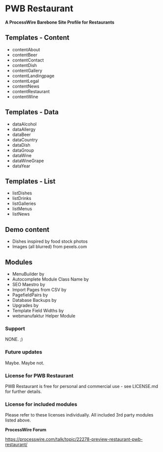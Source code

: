 # PWB Restaurant

**A ProcessWire Barebone Site Profile for Restaurants**



## Templates - Content

* contentAbout
* contentBeer
* contentContact
* contentDish
* contentGallery
* contentLandingpage
* contentLegal
* contentNews
* contentRestaurant
* contentWine

## Templates - Data

* dataAlcohol
* dataAllergy
* dataBeer
* dataCountry
* dataDish
* dataGroup
* dataWine
* dataWineGrape
* dataYear

## Templates - List

* listDishes
* listDrinks
* listGalleries
* listMenus
* listNews

## Demo content

* Dishes inspired by food stock photos
* Images (all blurred) from pexels.com

## Modules

* MenuBuilder by 
* Autocomplete Module Class Name by 
* SEO Maestro by
* Import Pages from CSV by
* PagefieldPairs by 
* Database Backups by 
* Upgrades by 
* Template Field Widths by
* webmanufaktur Helper Module

### Support

NONE. ;) 

### Future updates

Maybe. Maybe not.

### License for PWB Restaurant

PWB Restaurant is free for personal and commercial use - see LICENSE.md for further details.

### License for included modules

Please refer to these licenses individually. All included 3rd party modules listed above.

**ProcessWire Forum**

https://processwire.com/talk/topic/22278-preview-restaurant-pwb-restaurant/
